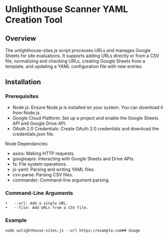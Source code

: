 # Unlighthouse Scanner YAML Creation Tool

## Overview

The unlighthouse-sites.js script processes URLs and manages Google Sheets for site evaluations. It supports adding URLs directly or from a CSV file, normalizing and checking URLs, creating Google Sheets from a template, and updating a YAML configuration file with new entries.

## Installation

### Prerequisites

* Node.js: Ensure Node.js is installed on your system. You can download it from Node.js.
* Google Cloud Platform: Set up a project and enable the Google Sheets API and Google Drive API.
* OAuth 2.0 Credentials: Create OAuth 2.0 credentials and download the credentials.json file.

Node Dependancies
* axios: Making HTTP requests.
* googleapis: Interacting with Google Sheets and Drive APIs.
* fs: File system operations.
* js-yaml: Parsing and writing YAML files.
* csv-parse: Parsing CSV files.
* commander: Command-line argument parsing.

### Command-Line Arguments
	•	--url: Add a single URL.
	•	--file: Add URLs from a CSV file.

### Example
`node unlighthouse-sites.js --url https://example.com## Usage`
